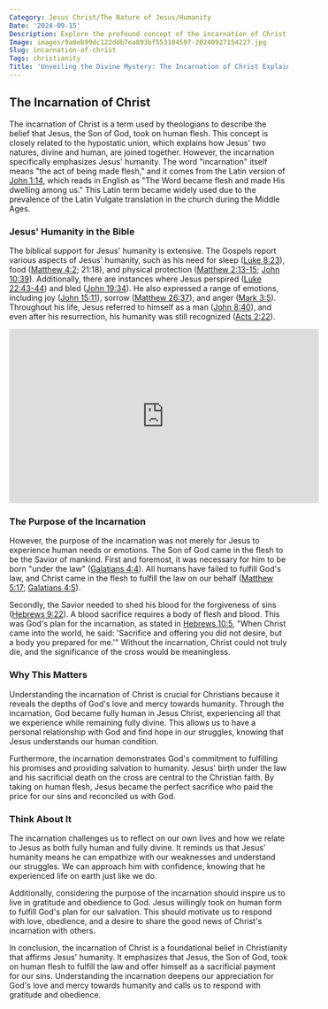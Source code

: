 ```yaml
---
Category: Jesus Christ/The Nature of Jesus/Humanity
Date: '2024-09-15'
Description: Explore the profound concept of the incarnation of Christ, delving into the theological significance of God becoming human in Christianity. Understand the implications and importance of this central belief.
Image: images/9a0eb99dc122ddb7ea893bf553104597-20240927154227.jpg
Slug: incarnation-of-christ
Tags: christianity
Title: 'Unveiling the Divine Mystery: The Incarnation of Christ Explained'
---
```


## The Incarnation of Christ

The incarnation of Christ is a term used by theologians to describe the belief that Jesus, the Son of God, took on human flesh. This concept is closely related to the hypostatic union, which explains how Jesus' two natures, divine and human, are joined together. However, the incarnation specifically emphasizes Jesus' humanity. The word "incarnation" itself means "the act of being made flesh," and it comes from the Latin version of [John 1:14](https://www.bibleref.com/John/1/John-1-14.html), which reads in English as "The Word became flesh and made His dwelling among us." This Latin term became widely used due to the prevalence of the Latin Vulgate translation in the church during the Middle Ages.

### Jesus' Humanity in the Bible

The biblical support for Jesus' humanity is extensive. The Gospels report various aspects of Jesus' humanity, such as his need for sleep ([Luke 8:23](https://www.bibleref.com/Luke/8/Luke-8-23.html)), food ([Matthew 4:2](https://www.bibleref.com/Matthew/4/Matthew-4-2.html); 21:18), and physical protection ([Matthew 2:13-15](https://www.bibleref.com/Matthew/2/Matthew-2-13.html); [John 10:39](https://www.bibleref.com/John/10/John-10-39.html)). Additionally, there are instances where Jesus perspired ([Luke 22:43-44](https://www.bibleref.com/Luke/22/Luke-22-43.html)) and bled ([John 19:34](https://www.bibleref.com/John/19/John-19-34.html)). He also expressed a range of emotions, including joy ([John 15:11](https://www.bibleref.com/John/15/John-15-11.html)), sorrow ([Matthew 26:37](https://www.bibleref.com/Matthew/26/Matthew-26-37.html)), and anger ([Mark 3:5](https://www.bibleref.com/Mark/3/Mark-3-5.html)). Throughout his life, Jesus referred to himself as a man ([John 8:40](https://www.bibleref.com/John/8/John-8-40.html)), and even after his resurrection, his humanity was still recognized ([Acts 2:22](https://www.bibleref.com/Acts/2/Acts-2-22.html)).


<iframe width="560" height="315" src="https://www.youtube.com/embed/EUNybu7PkDU" frameborder="0" allow="autoplay; encrypted-media" allowfullscreen></iframe>


### The Purpose of the Incarnation

However, the purpose of the incarnation was not merely for Jesus to experience human needs or emotions. The Son of God came in the flesh to be the Savior of mankind. First and foremost, it was necessary for him to be born "under the law" ([Galatians 4:4](https://www.bibleref.com/Galatians/4/Galatians-4-4.html)). All humans have failed to fulfill God's law, and Christ came in the flesh to fulfill the law on our behalf ([Matthew 5:17](https://www.bibleref.com/Matthew/5/Matthew-5-17.html); [Galatians 4:5](https://www.bibleref.com/Galatians/4/Galatians-4-5.html)).

Secondly, the Savior needed to shed his blood for the forgiveness of sins ([Hebrews 9:22](https://www.bibleref.com/Hebrews/9/Hebrews-9-22.html)). A blood sacrifice requires a body of flesh and blood. This was God's plan for the incarnation, as stated in [Hebrews 10:5](https://www.bibleref.com/Hebrews/10/Hebrews-10-5.html), "When Christ came into the world, he said: 'Sacrifice and offering you did not desire, but a body you prepared for me.'" Without the incarnation, Christ could not truly die, and the significance of the cross would be meaningless.

### Why This Matters

Understanding the incarnation of Christ is crucial for Christians because it reveals the depths of God's love and mercy towards humanity. Through the incarnation, God became fully human in Jesus Christ, experiencing all that we experience while remaining fully divine. This allows us to have a personal relationship with God and find hope in our struggles, knowing that Jesus understands our human condition.

Furthermore, the incarnation demonstrates God's commitment to fulfilling his promises and providing salvation to humanity. Jesus' birth under the law and his sacrificial death on the cross are central to the Christian faith. By taking on human flesh, Jesus became the perfect sacrifice who paid the price for our sins and reconciled us with God.

### Think About It

The incarnation challenges us to reflect on our own lives and how we relate to Jesus as both fully human and fully divine. It reminds us that Jesus' humanity means he can empathize with our weaknesses and understand our struggles. We can approach him with confidence, knowing that he experienced life on earth just like we do.

Additionally, considering the purpose of the incarnation should inspire us to live in gratitude and obedience to God. Jesus willingly took on human form to fulfill God's plan for our salvation. This should motivate us to respond with love, obedience, and a desire to share the good news of Christ's incarnation with others.

In conclusion, the incarnation of Christ is a foundational belief in Christianity that affirms Jesus' humanity. It emphasizes that Jesus, the Son of God, took on human flesh to fulfill the law and offer himself as a sacrificial payment for our sins. Understanding the incarnation deepens our appreciation for God's love and mercy towards humanity and calls us to respond with gratitude and obedience.